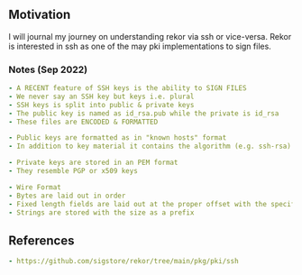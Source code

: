 ## Motivation
I will journal my journey on understanding rekor via ssh or vice-versa. Rekor is interested in ssh
as one of the may pki implementations to sign files.

### Notes (Sep 2022)
```yaml
- A RECENT feature of SSH keys is the ability to SIGN FILES
- We never say an SSH key but keys i.e. plural
- SSH keys is split into public & private keys
- The public key is named as id_rsa.pub while the private is id_rsa
- These files are ENCODED & FORMATTED
```

```yaml
- Public keys are formatted as in "known hosts" format
- In addition to key material it contains the algorithm (e.g. ssh-rsa) & a comment (e.g. an email-id)
```

```yaml
- Private keys are stored in an PEM format
- They resemble PGP or x509 keys
```

```yaml
- Wire Format
- Bytes are laid out in order
- Fixed length fields are laid out at the proper offset with the specified length
- Strings are stored with the size as a prefix
```

## References
```yaml
- https://github.com/sigstore/rekor/tree/main/pkg/pki/ssh
```
